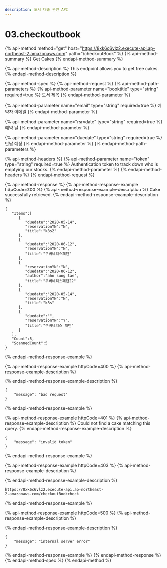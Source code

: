 ```yaml
---
description: 도서 대출 관련 API
---
```


# 03.checkoutbook

{% api-method method="get" host="https://8xk6c6vlz2.execute-api.ap-northeast-2.amazonaws.com" path="/checkoutBook" %}
{% api-method-summary %}
Get Cakes
{% endapi-method-summary %}

{% api-method-description %}
This endpoint allows you to get free cakes.
{% endapi-method-description %}

{% api-method-spec %}
{% api-method-request %}
{% api-method-path-parameters %}
{% api-method-parameter name="booktitle" type="string" required=true %}
 도서 제목
{% endapi-method-parameter %}

{% api-method-parameter name="email" type="string" required=true %}
 예약자 이메일
{% endapi-method-parameter %}

{% api-method-parameter name="rsrvdate" type="string" required=true %}
 예약 날
{% endapi-method-parameter %}

{% api-method-parameter name="duedate" type="string" required=true %}
 반납 예정
{% endapi-method-parameter %}
{% endapi-method-path-parameters %}

{% api-method-headers %}
{% api-method-parameter name="token" type="string" required=true %}
Authentication token to track down who is emptying our stocks.
{% endapi-method-parameter %}
{% endapi-method-headers %}
{% endapi-method-request %}

{% api-method-response %}
{% api-method-response-example httpCode=200 %}
{% api-method-response-example-description %}
Cake successfully retrieved.
{% endapi-method-response-example-description %}

```
{
   "Items":[
      {
         "duedate":"2020-05-14",
         "reservationYN":"N",
         "title":"k8s2"
      },
      {
         "duedate":"2020-06-12",
         "reservationYN":"N",
         "title":"쿠버네티스패턴"
      },
      {
         "reservationYN":"N",
         "duedate":"2020-06-12",
         "author":"ahn sung tae",
         "title":"쿠버네티스패턴22"
      },
      {
         "duedate":"2020-05-14",
         "reservationYN":"N",
         "title":"k8s"
      },
      {
         "duedate":"",
         "reservationYN":"Y",
         "title":"쿠버네티스 패턴"
      }
   ],
   "Count":5,
   "ScannedCount":5
}
```
{% endapi-method-response-example %}

{% api-method-response-example httpCode=400 %}
{% api-method-response-example-description %}

{% endapi-method-response-example-description %}

```
{
    "message": "bad request"
}
```
{% endapi-method-response-example %}

{% api-method-response-example httpCode=401 %}
{% api-method-response-example-description %}
Could not find a cake matching this query.
{% endapi-method-response-example-description %}

```
{
    "message": "invalid token"
}
```
{% endapi-method-response-example %}

{% api-method-response-example httpCode=403 %}
{% api-method-response-example-description %}

{% endapi-method-response-example-description %}

```
https://8xk6c6vlz2.execute-api.ap-northeast-2.amazonaws.com/checkoutBookcheck
```
{% endapi-method-response-example %}

{% api-method-response-example httpCode=500 %}
{% api-method-response-example-description %}

{% endapi-method-response-example-description %}

```
{
    "message": "internal server error"
}
```
{% endapi-method-response-example %}
{% endapi-method-response %}
{% endapi-method-spec %}
{% endapi-method %}



